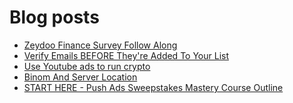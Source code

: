 # Blog posts
<!-- BLOG-POST-LIST:START -->
- [Zeydoo Finance Survey Follow Along](https://afflift.com/f/threads/zeydoo-finance-survey-follow-along.10174/)
- [Verify Emails BEFORE They&#39;re Added To Your List](https://afflift.com/f/threads/verify-emails-before-theyre-added-to-your-list.8468/)
- [Use Youtube ads to run crypto](https://afflift.com/f/threads/use-youtube-ads-to-run-crypto.10441/)
- [Binom And Server Location](https://afflift.com/f/threads/binom-and-server-location.9536/)
- [START HERE - Push Ads Sweepstakes Mastery Course Outline](https://afflift.com/f/threads/start-here-push-ads-sweepstakes-mastery-course-outline.6887/)
<!-- BLOG-POST-LIST:END -->

